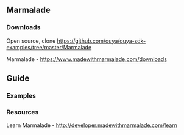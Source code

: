## Marmalade

### Downloads
Open source, clone https://github.com/ouya/ouya-sdk-examples/tree/master/Marmalade

Marmalade - https://www.madewithmarmalade.com/downloads

## Guide

### Examples



### Resources

Learn Marmalade - http://developer.madewithmarmalade.com/learn
